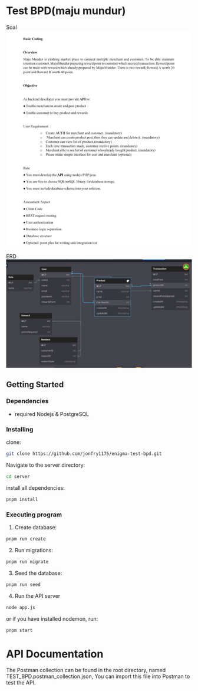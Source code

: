 # Test BPD(maju mundur)

Soal
![Gambar Soal](soal.jpeg)

ERD
![Gambar ERD](erd.png)

## Getting Started

### Dependencies

- required Nodejs & PostgreSQL

### Installing

clone:
```bash
git clone https://github.com/jonfry1175/enigma-test-bpd.git
```

Navigate to the server directory:
```bash
cd server
```

install all dependencies:
```bash
pnpm install
```

### Executing program

1. Create database:
```bash
pnpm run create
```

2. Run migrations:
```bash
pnpm run migrate
```

3. Seed the database:
```bash
pnpm run seed
```

4. Run the API server
```bash
node app.js
```

or if you have installed nodemon, run:
```bash
pnpm start
```


# API Documentation
The Postman collection can be found in the root directory, named TEST_BPD.postman_collection.json, You can import this file into Postman to test the API.